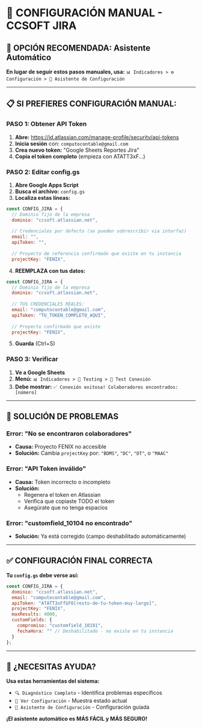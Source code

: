 # 🔧 CONFIGURACIÓN MANUAL - CCSOFT JIRA

## 🎯 **OPCIÓN RECOMENDADA: Asistente Automático**
**En lugar de seguir estos pasos manuales, usa:**
`📊 Indicadores > ⚙️ Configuración > 🚀 Asistente de Configuración`

---

## 📋 **SI PREFIERES CONFIGURACIÓN MANUAL:**

### **PASO 1: Obtener API Token**

1. **Abre:** https://id.atlassian.com/manage-profile/security/api-tokens
2. **Inicia sesión** con: `computocontable@gmail.com`
3. **Crea nuevo token:** "Google Sheets Reportes Jira"
4. **Copia el token completo** (empieza con ATATT3xF...)

### **PASO 2: Editar config.gs**

1. **Abre Google Apps Script** 
2. **Busca el archivo:** `config.gs`
3. **Localiza estas líneas:**

```javascript
const CONFIG_JIRA = {
  // Dominio fijo de la empresa
  dominio: "ccsoft.atlassian.net",
  
  // Credenciales por defecto (se pueden sobrescribir via interfaz)
  email: "", 
  apiToken: "",
  
  // Proyecto de referencia confirmado que existe en tu instancia
  projectKey: "FENIX",
```

4. **REEMPLAZA con tus datos:**

```javascript
const CONFIG_JIRA = {
  // Dominio fijo de la empresa
  dominio: "ccsoft.atlassian.net",
  
  // TUS CREDENCIALES REALES:
  email: "computocontable@gmail.com", 
  apiToken: "TU_TOKEN_COMPLETO_AQUI",
  
  // Proyecto confirmado que existe
  projectKey: "FENIX",
```

5. **Guarda** (Ctrl+S)

### **PASO 3: Verificar**

1. **Ve a Google Sheets**
2. **Menú:** `📊 Indicadores > 🧪 Testing > 🔗 Test Conexión`
3. **Debe mostrar:** `✅ Conexión exitosa! Colaboradores encontrados: [número]`

---

## 🚨 **SOLUCIÓN DE PROBLEMAS**

### **Error: "No se encontraron colaboradores"**
- **Causa:** Proyecto FENIX no accesible
- **Solución:** Cambia `projectKey` por: `"BDMS"`, `"DC"`, `"DT"`, o `"MAAC"`

### **Error: "API Token inválido"**
- **Causa:** Token incorrecto o incompleto
- **Solución:** 
  - Regenera el token en Atlassian
  - Verifica que copiaste TODO el token
  - Asegúrate que no tenga espacios

### **Error: "customfield_10104 no encontrado"**
- **Solución:** Ya está corregido (campo deshabilitado automáticamente)

---

## ✅ **CONFIGURACIÓN FINAL CORRECTA**

**Tu `config.gs` debe verse así:**

```javascript
const CONFIG_JIRA = {
  dominio: "ccsoft.atlassian.net",
  email: "computocontable@gmail.com", 
  apiToken: "ATATT3xFfGF0[resto-de-tu-token-muy-largo]",
  projectKey: "FENIX",
  maxResults: 4000,
  customFields: {
    compromiso: "customfield_10191",
    fechaHora: "" // Deshabilitado - no existe en tu instancia
  }
};
```

---

## 🎯 **¿NECESITAS AYUDA?**

**Usa estas herramientas del sistema:**
- `🔍 Diagnóstico Completo` - Identifica problemas específicos
- `👀 Ver Configuración` - Muestra estado actual
- `🚀 Asistente de Configuración` - Configuración guiada

**¡El asistente automático es MÁS FÁCIL y MÁS SEGURO!**